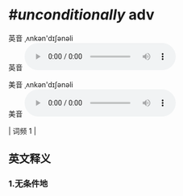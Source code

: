 # ***\#unconditionally*** adv
英音 ˌʌnkən'dɪʃənəli  
英音
<audio src="./media/unconditionally1.aac" controls="controls"></audio>

美音 ˌʌnkən'dɪʃənəli  
美音
<audio src="./media/unconditionally2.aac" controls="controls"></audio>



| 词频 1 |  

英文释义
---
### 1.**无条件地**  


